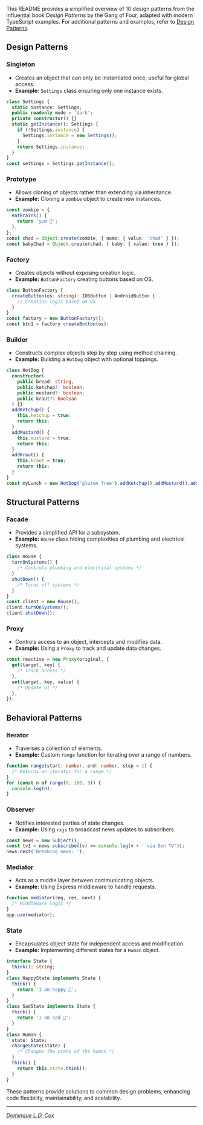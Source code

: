 This README provides a simplified overview of 10 design patterns from the influential book _Design Patterns_ by the Gang of Four, adapted with modern TypeScript examples. For additional patterns and examples, refer to [Design Patterns](https://en.wikipedia.org/wiki/Design_Patterns).

## Design Patterns

### Singleton

- Creates an object that can only be instantiated once, useful for global access.
- **Example:** `Settings` class ensuring only one instance exists.

```typescript
class Settings {
  static instance: Settings;
  public readonly mode = 'dark';
  private constructor() {}
  static getInstance(): Settings {
    if (!Settings.instance) {
      Settings.instance = new Settings();
    }
    return Settings.instance;
  }
}
const settings = Settings.getInstance();
```

### Prototype

- Allows cloning of objects rather than extending via inheritance.
- **Example:** Cloning a `zombie` object to create new instances.

```typescript
const zombie = {
  eatBrains() {
    return 'yum 🧠';
  },
};
const chad = Object.create(zombie, { name: { value: 'chad' } });
const babyChad = Object.create(chad, { baby: { value: true } });
```

### Factory

- Creates objects without exposing creation logic.
- **Example:** `ButtonFactory` creating buttons based on OS.

```typescript
class ButtonFactory {
  createButton(os: string): IOSButton | AndroidButton {
    // Creation logic based on OS
  }
}
const factory = new ButtonFactory();
const btn1 = factory.createButton(os);
```

### Builder

- Constructs complex objects step by step using method chaining.
- **Example:** Building a `HotDog` object with optional toppings.

```typescript
class HotDog {
  constructor(
    public bread: string,
    public ketchup?: boolean,
    public mustard?: boolean,
    public kraut?: boolean
  ) {}
  addKetchup() {
    this.ketchup = true;
    return this;
  }
  addMustard() {
    this.mustard = true;
    return this;
  }
  addKraut() {
    this.kraut = true;
    return this;
  }
}
const myLunch = new HotDog('gluten free').addKetchup().addMustard().addKraut();
```

## Structural Patterns

### Facade

- Provides a simplified API for a subsystem.
- **Example:** `House` class hiding complexities of plumbing and electrical systems.

```typescript
class House {
  turnOnSystems() {
    /* Controls plumbing and electrical systems */
  }
  shutDown() {
    /* Turns off systems */
  }
}
const client = new House();
client.turnOnSystems();
client.shutDown();
```

### Proxy

- Controls access to an object, intercepts and modifies data.
- **Example:** Using a `Proxy` to track and update data changes.

```typescript
const reactive = new Proxy(original, {
  get(target, key) {
    /* Track access */
  },
  set(target, key, value) {
    /* Update UI */
  },
});
```

## Behavioral Patterns

### Iterator

- Traverses a collection of elements.
- **Example:** Custom `range` function for iterating over a range of numbers.

```typescript
function range(start: number, end: number, step = 1) {
  /* Returns an iterator for a range */
}
for (const n of range(0, 100, 5)) {
  console.log(n);
}
```

### Observer

- Notifies interested parties of state changes.
- **Example:** Using `rxjs` to broadcast news updates to subscribers.

```typescript
const news = new Subject();
const tv1 = news.subscribe((v) => console.log(v + ' via Den TV'));
news.next('Breaking news: ');
```

### Mediator

- Acts as a middle layer between communicating objects.
- **Example:** Using Express middleware to handle requests.

```typescript
function mediator(req, res, next) {
  /* Middleware logic */
}
app.use(mediator);
```

### State

- Encapsulates object state for independent access and modification.
- **Example:** Implementing different states for a `Human` object.

```typescript
interface State {
  think(): string;
}
class HappyState implements State {
  think() {
    return 'I am happy 🙂';
  }
}
class SadState implements State {
  think() {
    return 'I am sad 🙁';
  }
}
class Human {
  state: State;
  changeState(state) {
    /* Changes the state of the human */
  }
  think() {
    return this.state.think();
  }
}
```

These patterns provide solutions to common design problems, enhancing code flexibility, maintainability, and scalability.

---

[_Dominque L.D. Cox_](https://github.com/larohndale)

